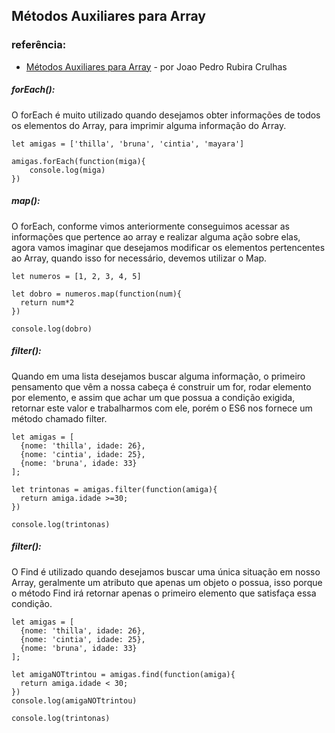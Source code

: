 ## Métodos Auxiliares para Array
### referência:
* [ Métodos Auxiliares para Array](https://medium.com/@joaocrulhas/es6-m%C3%A9todos-auxiliares-para-array-47ee7399bd32) - por Joao Pedro Rubira Crulhas

##### forEach():
O forEach é muito utilizado quando desejamos obter informações de todos os elementos do Array, para imprimir alguma informação do Array.

```
let amigas = ['thilla', 'bruna', 'cintia', 'mayara']

amigas.forEach(function(miga){
    console.log(miga)
})
```


##### map():
O forEach, conforme vimos anteriormente conseguimos acessar as informações que pertence ao array e realizar alguma ação sobre elas, agora vamos imaginar que desejamos modificar os elementos pertencentes ao Array, quando isso for necessário, devemos utilizar o Map.

```
let numeros = [1, 2, 3, 4, 5]

let dobro = numeros.map(function(num){
  return num*2
})

console.log(dobro)

```

##### filter():
Quando em uma lista desejamos buscar alguma informação, o primeiro pensamento que vêm a nossa cabeça é construir um for, rodar elemento por elemento, e assim que achar um que possua a condição exigida, retornar este valor e trabalharmos com ele, porém o ES6 nos fornece um método chamado filter.

```
let amigas = [
  {nome: 'thilla', idade: 26},
  {nome: 'cintia', idade: 25},
  {nome: 'bruna', idade: 33}
];

let trintonas = amigas.filter(function(amiga){
  return amiga.idade >=30;
})

console.log(trintonas)

```

##### filter():
O Find é utilizado quando desejamos buscar uma única situação em nosso Array, geralmente um atributo que apenas um objeto o possua, isso porque o método Find irá retornar apenas o primeiro elemento que satisfaça essa condição.

```
let amigas = [
  {nome: 'thilla', idade: 26},
  {nome: 'cintia', idade: 25},
  {nome: 'bruna', idade: 33}
];

let amigaNOTtrintou = amigas.find(function(amiga){
  return amiga.idade < 30;
})
console.log(amigaNOTtrintou)

console.log(trintonas)

```

